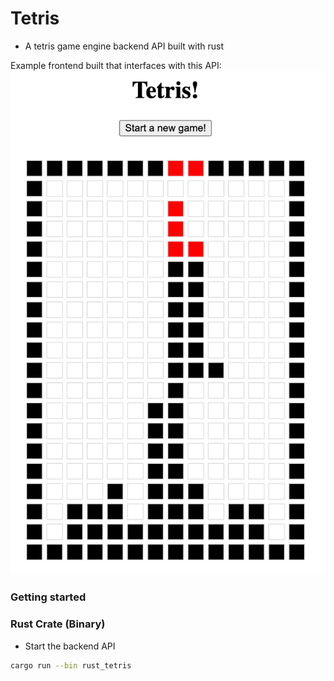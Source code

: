 # Tetris
* A tetris game engine backend API built with rust

Example frontend built that interfaces with this API:
![](images/game6.png)

### Getting started

### Rust Crate (Binary)

* Start the backend API

```bash
cargo run --bin rust_tetris
```